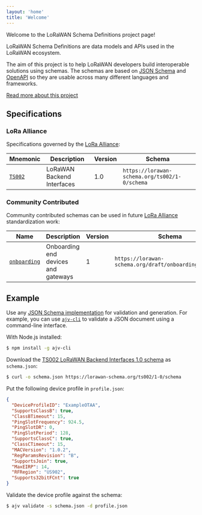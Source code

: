 ```yaml
---
layout: 'home'
title: 'Welcome'
---
```


Welcome to the LoRaWAN Schema Definitions project page!

LoRaWAN Schema Definitions are data models and APIs used in the LoRaWAN ecosystem.

The aim of this project is to help LoRaWAN developers build interoperable solutions using schemas. The schemas are based on [JSON Schema][json-schema] and [OpenAPI][open-api] so they are usable across many different languages and frameworks.

[Read more about this project](about.md)

## Specifications

### LoRa Alliance

Specifications governed by the [LoRa Alliance][lora-alliance]:

| Mnemonic | Description | Version | Schema |
--- | --- | --- | ---
[`TS002`](ts002) | LoRaWAN Backend Interfaces | 1.0 | `https://lorawan-schema.org/ts002/1-0/schema`

### Community Contributed

Community contributed schemas can be used in future [LoRa Alliance][lora-alliance] standardization work:

| Name | Description | Version | Schema |
--- | --- | --- | ---
[`onboarding`](draft/onboarding) | Onboarding end devices and gateways | 1 | `https://lorawan-schema.org/draft/onboarding/1/schema`

## Example

Use any [JSON Schema implementation][json-schema-implementations] for validation and generation. For example, you can use [`ajv-cli`][ajv-cli] to validate a JSON document using a command-line interface.

With Node.js installed:

```bash
$ npm install -g ajv-cli
```

Download the [TS002 LoRaWAN Backend Interfaces 1.0 schema](ts002/1-0) as `schema.json`:

```bash
$ curl -o schema.json https://lorawan-schema.org/ts002/1-0/schema
```

Put the following device profile in `profile.json`:

```json
{
  "DeviceProfileID": "ExampleOTAA",
  "SupportsClassB": true,
  "ClassBTimeout": 15,
  "PingSlotFrequency": 924.5,
  "PingSlotDR": 0,
  "PingSlotPeriod": 128,
  "SupportsClassC": true,
  "ClassCTimeout": 15,
  "MACVersion": "1.0.2",
  "RegParamsRevision": "B",
  "SupportsJoin": true,
  "MaxEIRP": 14,
  "RFRegion": "US902",
  "Supports32bitFCnt": true
}
```

Validate the device profile against the schema:

```bash
$ ajv validate -s schema.json -d profile.json
```

[json-schema]: https://json-schema.org
[open-api]: https://www.openapis.org/
[lora-alliance]: https://www.lora-alliance.org
[json-schema-implementations]: https://json-schema.org/implementations.html
[ajv-cli]: https://github.com/jessedc/ajv-cli

